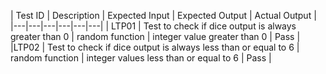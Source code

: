 

 | Test ID | Description | Expected Input | Expected Output | Actual Output | 
|---|---|---|---|---|---|
| LTP01 | Test to check if dice output is always greater than 0 | random function | integer value greater than 0 | Pass | 
|LTP02 | Test to check if dice output is always less than or equal to 6 | random function | integer values less than or equal to 6 | Pass |
